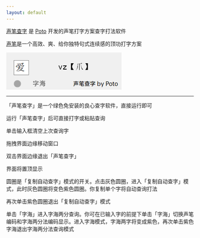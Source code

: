 ```yaml
---
layout: default
---
```


[声笔查字](https://ispoto.github.io/SingbitDict/) 是 [Poto](https://t.me/PotoGroup) 开发的声笔打字方案查字打法软件

[声笔](https://sbxlm.gitee.io/about/)是一个高效、爽、给你独特句式连续感的顶功打字方案

![Screenshot](https://github.com/isPoto/SingbitDict/blob/37929f521b7b90662916824b320706954198ebea/assets/Clipboard%20-%202023-11-22%2010.00.41.png)

* * *

「声笔查字」是一个绿色免安装的良心查字软件，直接运行即可

运行「声笔查字」后可直接打字或粘贴查询

单击输入框清空上次查询字

拖拽界面边缘移动窗口

双击界面边缘退出「声笔查字」

界面将置顶显示

圆圈是「复制自动查字」模式的开关。点击灰色圆圈，进入「复制自动查字」模式，此时灰色圆圈将变色紫色圆圈。你复制单个字将自动查询打法

再次单击紫色圆圈退出「复制自动查字」模式

单击「字海」进入字海两分查询。你可在已输入字的前提下单击「字海」切换声笔编码和字海两分法编码显示。进入字海模式，字海两字将变成紫色，再次单击紫色字海退出字海两分法查询模式


